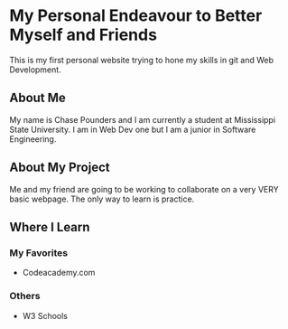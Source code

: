 # My Personal Endeavour to Better Myself and Friends

This is my first personal website trying to hone my skills in git and Web Development.

## About Me

My name is Chase Pounders and I am currently a student at Mississippi State University. I am in Web Dev one but I am a junior in Software Engineering.

## About My Project

Me and my friend are going to be working to collaborate on a very VERY basic webpage. The only way to learn is practice.

## Where I Learn

### My Favorites
* Codeacademy.com

### Others
* W3 Schools

